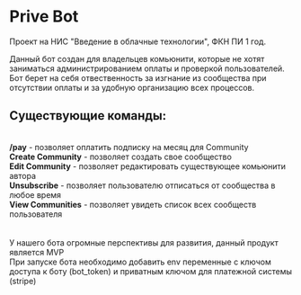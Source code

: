 # Prive Bot
Проект на НИС "Введение в облачные технологии", ФКН ПИ 1 год.

Данный бот создан для владельцев комьюнити, которые не хотят заниматься администрированием оплаты и проверкой пользователей.
Бот берет на себя отвественность за изгнание из сообщества при отсутствии оплаты и за удобную организацию всех процессов.

<h2>Существующие команды:</h2>
<br>
<b>/pay</b> <Community_name> - позволяет оплатить подписку на месяц для Community<br>
<b>Create Community</b> - позволяет создать свое сообщество<br>
<b>Edit Community</b> - позволяет редактировать существующее комьюнити автора<br>
<b>Unsubscribe</b> - позволяет пользователю отписаться от сообщества в любое время<br>
<b>View Communities</b> - позволяет увидеть список всех сообществ пользователя<br>
<br><br>
У нашего бота огромные перспективы для развития, данный продукт является MVP
<br>
При запуске бота необходимо добавить env переменные с ключом доступа к боту (bot_token) и приватным ключом для платежной системы (stripe)
